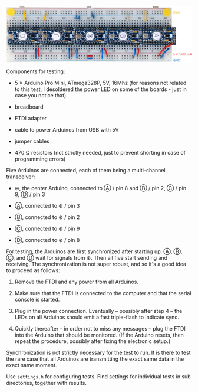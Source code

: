 ![Annotated photo of board](board.jpg)

Components for testing:

  * 5 × Arduino Pro Mini, ATmega328P, 5V, 16Mhz (for reasons not related to this
    test, I desoldered the power LED on some of the boards - just in case you
    notice that)

  * breadboard

  * FTDI adapter

  * cable to power Arduinos from USB with 5V

  * jumper cables

  * 470 Ω resistors (not strictly needed, just to prevent shorting in case of
    programming errors)

Five Arduinos are connected, each of them being a multi-channel transceiver:

  * ⊛, the center Arduino, connected to Ⓐ / pin 8 and Ⓑ / pin 2, Ⓒ / pin
    9, Ⓓ / pin 3

  * Ⓐ, connected to ⊛ / pin 3

  * Ⓑ, connected to ⊛ / pin 2

  * Ⓒ, connected to ⊛ / pin 9

  * Ⓓ, connected to ⊛ / pin 8

For testing, the Arduinos are first synchronized after starting up. Ⓐ, Ⓑ, Ⓒ, and
Ⓓ wait for signals from ⊛. Then all five start sending and receiving. The
synchronization is not super robust, and so it's a good idea to proceed as
follows:

 1. Remove the FTDI and any power from all Arduinos.

 2. Make sure that the FTDI is connected to the computer and that the serial
    console is started.

 3. Plug in the power connection. Eventually – possibly after step 4 – the LEDs
    on all Arduinos should emit a fast triple-flash to indicate sync.

 4. Quickly thereafter – in order not to miss any messages – plug the FTDI into
    the Arduino that should be monitored. (If the Arduino resets, then repeat
    the procedure, possibly after fixing the electronic setup.)

Synchronization is not strictly necessary for the test to run. It is there to
test the rare case that all Arduinos are transmitting the exact same data in the
exact same moment.

Use `settings.h` for configuring tests. Find settings for individual tests in
sub directories, together with results.
